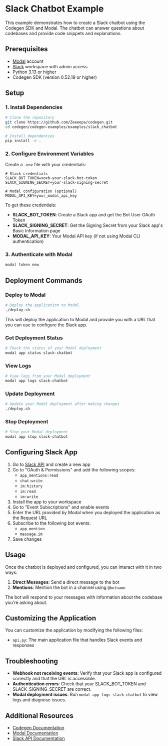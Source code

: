 # Slack Chatbot Example

This example demonstrates how to create a Slack chatbot using the Codegen SDK and Modal. The chatbot can answer questions about codebases and provide code snippets and explanations.

## Prerequisites

- [Modal](https://modal.com/) account
- [Slack](https://slack.com/) workspace with admin access
- Python 3.13 or higher
- Codegen SDK (version 0.52.19 or higher)

## Setup

### 1. Install Dependencies

```bash
# Clone the repository
git clone https://github.com/Zeeeepa/codegen.git
cd codegen/codegen-examples/examples/slack_chatbot

# Install dependencies
pip install -e .
```

### 2. Configure Environment Variables

Create a `.env` file with your credentials:

```
# Slack credentials
SLACK_BOT_TOKEN=xoxb-your-slack-bot-token
SLACK_SIGNING_SECRET=your-slack-signing-secret

# Modal configuration (optional)
MODAL_API_KEY=your_modal_api_key
```

To get these credentials:

- **SLACK_BOT_TOKEN**: Create a Slack app and get the Bot User OAuth Token
- **SLACK_SIGNING_SECRET**: Get the Signing Secret from your Slack app's Basic Information page
- **MODAL_API_KEY**: Your Modal API key (if not using Modal CLI authentication)

### 3. Authenticate with Modal

```bash
modal token new
```

## Deployment Commands

### Deploy to Modal

```bash
# Deploy the application to Modal
./deploy.sh
```

This will deploy the application to Modal and provide you with a URL that you can use to configure the Slack app.

### Get Deployment Status

```bash
# Check the status of your Modal deployment
modal app status slack-chatbot
```

### View Logs

```bash
# View logs from your Modal deployment
modal app logs slack-chatbot
```

### Update Deployment

```bash
# Update your Modal deployment after making changes
./deploy.sh
```

### Stop Deployment

```bash
# Stop your Modal deployment
modal app stop slack-chatbot
```

## Configuring Slack App

1. Go to [Slack API](https://api.slack.com/apps) and create a new app
2. Go to "OAuth & Permissions" and add the following scopes:
   - `app_mentions:read`
   - `chat:write`
   - `im:history`
   - `im:read`
   - `im:write`
3. Install the app to your workspace
4. Go to "Event Subscriptions" and enable events
5. Enter the URL provided by Modal when you deployed the application as the Request URL
6. Subscribe to the following bot events:
   - `app_mention`
   - `message.im`
7. Save changes

## Usage

Once the chatbot is deployed and configured, you can interact with it in two ways:

1. **Direct Messages**: Send a direct message to the bot
2. **Mentions**: Mention the bot in a channel using `@botname`

The bot will respond to your messages with information about the codebase you're asking about.

## Customizing the Application

You can customize the application by modifying the following files:

- `api.py`: The main application file that handles Slack events and responses

## Troubleshooting

- **Webhook not receiving events**: Verify that your Slack app is configured correctly and that the URL is accessible.
- **Authentication errors**: Check that your SLACK_BOT_TOKEN and SLACK_SIGNING_SECRET are correct.
- **Modal deployment issues**: Run `modal app logs slack-chatbot` to view logs and diagnose issues.

## Additional Resources

- [Codegen Documentation](https://docs.codegen.sh/)
- [Modal Documentation](https://modal.com/docs)
- [Slack API Documentation](https://api.slack.com/)
